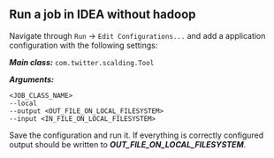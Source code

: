 Run a job in IDEA without hadoop
-------------

Navigate through `Run` -> `Edit Configurations...` and add a application configuration with the following settings:

***Main class:*** `com.twitter.scalding.Tool`

***Arguments:*** 
```
<JOB_CLASS_NAME> 
--local 
--output <OUT_FILE_ON_LOCAL_FILESYSTEM> 
--input <IN_FILE_ON_LOCAL_FILESYSTEM> 
```

Save the configuration and run it. If everything is correctly configured output should be written to ***OUT_FILE_ON_LOCAL_FILESYSTEM***.
